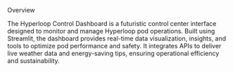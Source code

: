 Overview

The Hyperloop Control Dashboard is a futuristic control center interface designed to monitor and manage Hyperloop pod operations. Built using Streamlit, the dashboard provides real-time data visualization, insights, and tools to optimize pod performance and safety. It integrates APIs to deliver live weather data and energy-saving tips, ensuring operational efficiency and sustainability.
